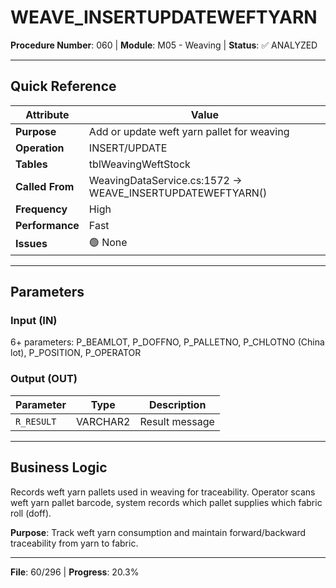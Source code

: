 # WEAVE_INSERTUPDATEWEFTYARN

**Procedure Number**: 060 | **Module**: M05 - Weaving | **Status**: ✅ ANALYZED

---

## Quick Reference

| Attribute | Value |
|-----------|-------|
| **Purpose** | Add or update weft yarn pallet for weaving |
| **Operation** | INSERT/UPDATE |
| **Tables** | tblWeavingWeftStock |
| **Called From** | WeavingDataService.cs:1572 → WEAVE_INSERTUPDATEWEFTYARN() |
| **Frequency** | High |
| **Performance** | Fast |
| **Issues** | 🟢 None |

---

## Parameters

### Input (IN)

6+ parameters: P_BEAMLOT, P_DOFFNO, P_PALLETNO, P_CHLOTNO (China lot), P_POSITION, P_OPERATOR

### Output (OUT)

| Parameter | Type | Description |
|-----------|------|-------------|
| `R_RESULT` | VARCHAR2 | Result message |

---

## Business Logic

Records weft yarn pallets used in weaving for traceability. Operator scans weft yarn pallet barcode, system records which pallet supplies which fabric roll (doff).

**Purpose**: Track weft yarn consumption and maintain forward/backward traceability from yarn to fabric.

---

**File**: 60/296 | **Progress**: 20.3%

